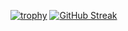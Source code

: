 [![trophy](https://github-profile-trophy.vercel.app/?username=UlasTanErsoyak&theme=dracula)](https://github.com/ryo-ma/github-profile-trophy)
[![GitHub Streak](http://github-readme-streak-stats.herokuapp.com?user=UlasTanErsoyak&theme=dark&background=000000)](https://git.io/streak-stats)
